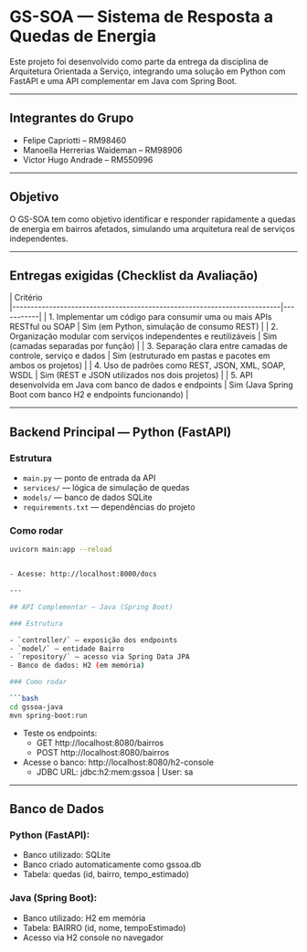 # GS-SOA — Sistema de Resposta a Quedas de Energia

Este projeto foi desenvolvido como parte da entrega da disciplina de Arquitetura Orientada a Serviço, integrando uma solução em Python com FastAPI e uma API complementar em Java com Spring Boot.

---

## Integrantes do Grupo

- Felipe Capriotti – RM98460  
- Manoella Herrerias Waideman – RM98906  
- Victor Hugo Andrade – RM550996

---

## Objetivo

O GS-SOA tem como objetivo identificar e responder rapidamente a quedas de energia em bairros afetados, simulando uma arquitetura real de serviços independentes.

---

## Entregas exigidas (Checklist da Avaliação)

| Critério                                                                
|-------------------------------------------------------------------------|-----------|
| 1. Implementar um código para consumir uma ou mais APIs RESTful ou SOAP   | Sim (em Python, simulação de consumo REST) |
| 2. Organização modular com serviços independentes e reutilizáveis         | Sim (camadas separadas por função) |
| 3. Separação clara entre camadas de controle, serviço e dados             | Sim (estruturado em pastas e pacotes em ambos os projetos) |
| 4. Uso de padrões como REST, JSON, XML, SOAP, WSDL                        | Sim (REST e JSON utilizados nos dois projetos) |
| 5. API desenvolvida em Java com banco de dados e endpoints                | Sim (Java Spring Boot com banco H2 e endpoints funcionando) |

---

## Backend Principal — Python (FastAPI)

### Estrutura

- `main.py` — ponto de entrada da API
- `services/` — lógica de simulação de quedas
- `models/` — banco de dados SQLite
- `requirements.txt` — dependências do projeto

### Como rodar

```bash
uvicorn main:app --reload


- Acesse: http://localhost:8000/docs

---

## API Complementar — Java (Spring Boot)

### Estrutura

- `controller/` — exposição dos endpoints
- `model/` — entidade Bairro
- `repository/` — acesso via Spring Data JPA
- Banco de dados: H2 (em memória)

### Como rodar

```bash
cd gssoa-java
mvn spring-boot:run
```

- Teste os endpoints:
  - GET http://localhost:8080/bairros
  - POST http://localhost:8080/bairros
- Acesse o banco: http://localhost:8080/h2-console
  - JDBC URL: jdbc:h2:mem:gssoa | User: sa

---

## Banco de Dados

### Python (FastAPI):
- Banco utilizado: SQLite
- Banco criado automaticamente como gssoa.db
- Tabela: quedas (id, bairro, tempo_estimado)

### Java (Spring Boot):
- Banco utilizado: H2 em memória
- Tabela: BAIRRO (id, nome, tempoEstimado)
- Acesso via H2 console no navegador
